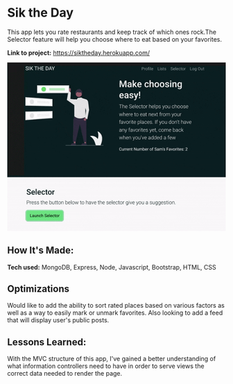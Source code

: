 # Sik the Day
This app lets you rate restaurants and keep track of which ones rock.The Selector feature will help you choose where to eat based on your favorites. 

**Link to project:** https://siktheday.herokuapp.com/

![Feature Demo](public/images/selectordemo.gif)

## How It's Made:

**Tech used:** MongoDB, Express, Node, Javascript, Bootstrap, HTML, CSS


## Optimizations

Would like to add the ability to sort rated places based on various factors as well as a way to easily mark or unmark favorites. Also looking to add a feed that will display user's public posts.

## Lessons Learned:

With the MVC structure of this app, I've gained a better understanding of what information controllers need to have in order to serve views the correct data needed to render the page.